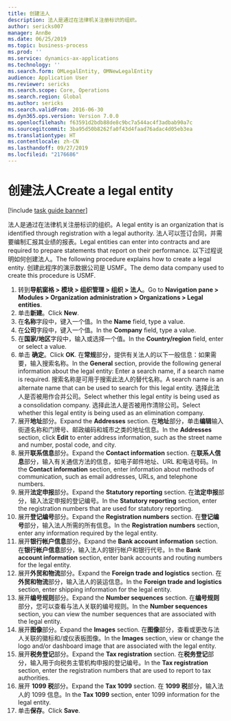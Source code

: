 ```yaml
---
title: 创建法人
description: 法人是通过在法律机关注册标识的组织。
author: sericks007
manager: AnnBe
ms.date: 06/25/2019
ms.topic: business-process
ms.prod: ''
ms.service: dynamics-ax-applications
ms.technology: ''
ms.search.form: OMLegalEntity, OMNewLegalEntity
audience: Application User
ms.reviewer: sericks
ms.search.scope: Core, Operations
ms.search.region: Global
ms.author: sericks
ms.search.validFrom: 2016-06-30
ms.dyn365.ops.version: Version 7.0.0
ms.openlocfilehash: f63591d2bdb88de8c9bc7a544ac4f3adbab90a7c
ms.sourcegitcommit: 3ba95d50b8262fa0f43d4faad76adac4d05eb3ea
ms.translationtype: HT
ms.contentlocale: zh-CN
ms.lasthandoff: 09/27/2019
ms.locfileid: "2176686"
---
```

# <a name="create-a-legal-entity"></a><span data-ttu-id="578d0-103">创建法人</span><span class="sxs-lookup"><span data-stu-id="578d0-103">Create a legal entity</span></span>

[!include [task guide banner](../../includes/task-guide-banner.md)]

<span data-ttu-id="578d0-104">法人是通过在法律机关注册标识的组织。</span><span class="sxs-lookup"><span data-stu-id="578d0-104">A legal entity is an organization that is identified through registration with a legal authority.</span></span> <span data-ttu-id="578d0-105">法人可以签订合同，并需要编制汇报其业绩的报表。</span><span class="sxs-lookup"><span data-stu-id="578d0-105">Legal entities can enter into contracts and are required to prepare statements that report on their performance.</span></span> <span data-ttu-id="578d0-106">以下过程说明如何创建法人。</span><span class="sxs-lookup"><span data-stu-id="578d0-106">The following procedure explains how to create a legal entity.</span></span> <span data-ttu-id="578d0-107">创建此程序的演示数据公司是 USMF。</span><span class="sxs-lookup"><span data-stu-id="578d0-107">The demo data company used to create this procedure is USMF.</span></span>

1. <span data-ttu-id="578d0-108">转到**导航窗格 > 模块 > 组织管理 > 组织 > 法人**。</span><span class="sxs-lookup"><span data-stu-id="578d0-108">Go to **Navigation pane > Modules > Organization administration > Organizations > Legal entities**.</span></span>
2. <span data-ttu-id="578d0-109">单击**新建**。</span><span class="sxs-lookup"><span data-stu-id="578d0-109">Click **New**.</span></span>
3. <span data-ttu-id="578d0-110">在**名称**字段中，键入一个值。</span><span class="sxs-lookup"><span data-stu-id="578d0-110">In the **Name** field, type a value.</span></span>
4. <span data-ttu-id="578d0-111">在**公司**字段中，键入一个值。</span><span class="sxs-lookup"><span data-stu-id="578d0-111">In the **Company** field, type a value.</span></span>
5. <span data-ttu-id="578d0-112">在**国家/地区**字段中，输入或选择一个值。</span><span class="sxs-lookup"><span data-stu-id="578d0-112">In the **Country/region** field, enter or select a value.</span></span>
6. <span data-ttu-id="578d0-113">单击 **确定**。</span><span class="sxs-lookup"><span data-stu-id="578d0-113">Click **OK**.</span></span> <span data-ttu-id="578d0-114">在**常规**部分，提供有关法人的以下一般信息：如果需要，输入搜索名称。</span><span class="sxs-lookup"><span data-stu-id="578d0-114">In the **General** section, provide the following general information about the legal entity: Enter a search name, if a search name is required.</span></span> <span data-ttu-id="578d0-115">搜索名称是可用于搜索此法人的替代名称。</span><span class="sxs-lookup"><span data-stu-id="578d0-115">A search name is an alternate name that can be used to search for this legal entity.</span></span> <span data-ttu-id="578d0-116">选择此法人是否被用作合并公司。</span><span class="sxs-lookup"><span data-stu-id="578d0-116">Select whether this legal entity is being used as a consolidation company.</span></span> <span data-ttu-id="578d0-117">选择此法人是否被用作清除公司。</span><span class="sxs-lookup"><span data-stu-id="578d0-117">Select whether this legal entity is being used as an elimination company.</span></span> 
7. <span data-ttu-id="578d0-118">展开**地址**部分。</span><span class="sxs-lookup"><span data-stu-id="578d0-118">Expand the **Addresses** section.</span></span> <span data-ttu-id="578d0-119">在**地址**部分，单击**编辑**输入街道名称和门牌号、邮政编码和城市之类的地址信息。</span><span class="sxs-lookup"><span data-stu-id="578d0-119">In the **Addresses** section, click **Edit** to enter address information, such as the street name and number, postal code, and city.</span></span>
8. <span data-ttu-id="578d0-120">展开**联系信息**部分。</span><span class="sxs-lookup"><span data-stu-id="578d0-120">Expand the **Contact information** section.</span></span> <span data-ttu-id="578d0-121">在**联系人信息**部分，输入有关通信方法的信息，如电子邮件地址、URL 和电话号码。</span><span class="sxs-lookup"><span data-stu-id="578d0-121">In the **Contact information** section, enter information about methods of communication, such as email addresses, URLs, and telephone numbers.</span></span> 
9. <span data-ttu-id="578d0-122">展开**法定申报**部分。</span><span class="sxs-lookup"><span data-stu-id="578d0-122">Expand the **Statutory reporting** section.</span></span> <span data-ttu-id="578d0-123">在**法定申报**部分，输入法定申报的登记编号。</span><span class="sxs-lookup"><span data-stu-id="578d0-123">In the **Statutory reporting** section, enter the registration numbers that are used for statutory reporting.</span></span>
10. <span data-ttu-id="578d0-124">展开**登记编号**部分。</span><span class="sxs-lookup"><span data-stu-id="578d0-124">Expand the **Registration numbers** section.</span></span> <span data-ttu-id="578d0-125">在**登记编号**部分，输入法人所需的所有信息。</span><span class="sxs-lookup"><span data-stu-id="578d0-125">In the **Registration numbers** section, enter any information required by the legal entity.</span></span>  
11. <span data-ttu-id="578d0-126">展开**银行帐户信息**部分。</span><span class="sxs-lookup"><span data-stu-id="578d0-126">Expand the **Bank account information** section.</span></span> <span data-ttu-id="578d0-127">在**银行帐户信息**部分，输入法人的银行帐户和银行代号。</span><span class="sxs-lookup"><span data-stu-id="578d0-127">In the **Bank account information** section, enter bank accounts and routing numbers for the legal entity.</span></span>
12. <span data-ttu-id="578d0-128">展开**外贸和物流**部分。</span><span class="sxs-lookup"><span data-stu-id="578d0-128">Expand the **Foreign trade and logistics** section.</span></span> <span data-ttu-id="578d0-129">在**外贸和物流**部分，输入法人的装运信息。</span><span class="sxs-lookup"><span data-stu-id="578d0-129">In the **Foreign trade and logistics** section, enter shipping information for the legal entity.</span></span>  
13. <span data-ttu-id="578d0-130">展开**编号规则**部分。</span><span class="sxs-lookup"><span data-stu-id="578d0-130">Expand the **Number sequences** section.</span></span> <span data-ttu-id="578d0-131">在**编号规则**部分，您可以查看与法人关联的编号规则。</span><span class="sxs-lookup"><span data-stu-id="578d0-131">In the **Number sequences** section, you can view the number sequences that are associated with the legal entity.</span></span>  
14. <span data-ttu-id="578d0-132">展开**图像**部分。</span><span class="sxs-lookup"><span data-stu-id="578d0-132">Expand the **Images** section.</span></span> <span data-ttu-id="578d0-133">在**图像**部分，查看或更改与法人关联的徽标和/或仪表板图像。</span><span class="sxs-lookup"><span data-stu-id="578d0-133">In the **Images** section, view or change the logo and/or dashboard image that are associated with the legal entity.</span></span>  
15. <span data-ttu-id="578d0-134">展开**税务登记**部分。</span><span class="sxs-lookup"><span data-stu-id="578d0-134">Expand the **Tax registration** section.</span></span> <span data-ttu-id="578d0-135">在**税务登记**部分，输入用于向税务主管机构申报的登记编号。</span><span class="sxs-lookup"><span data-stu-id="578d0-135">In the **Tax registration** section, enter the registration numbers that are used to report to tax authorities.</span></span>
16. <span data-ttu-id="578d0-136">展开 **1099 税**部分。</span><span class="sxs-lookup"><span data-stu-id="578d0-136">Expand the **Tax 1099** section.</span></span> <span data-ttu-id="578d0-137">在 **1099 税**部分，输入法人的 1099 信息。</span><span class="sxs-lookup"><span data-stu-id="578d0-137">In the **Tax 1099** section, enter 1099 information for the legal entity.</span></span>  
17. <span data-ttu-id="578d0-138">单击**保存**。</span><span class="sxs-lookup"><span data-stu-id="578d0-138">Click **Save**.</span></span>
